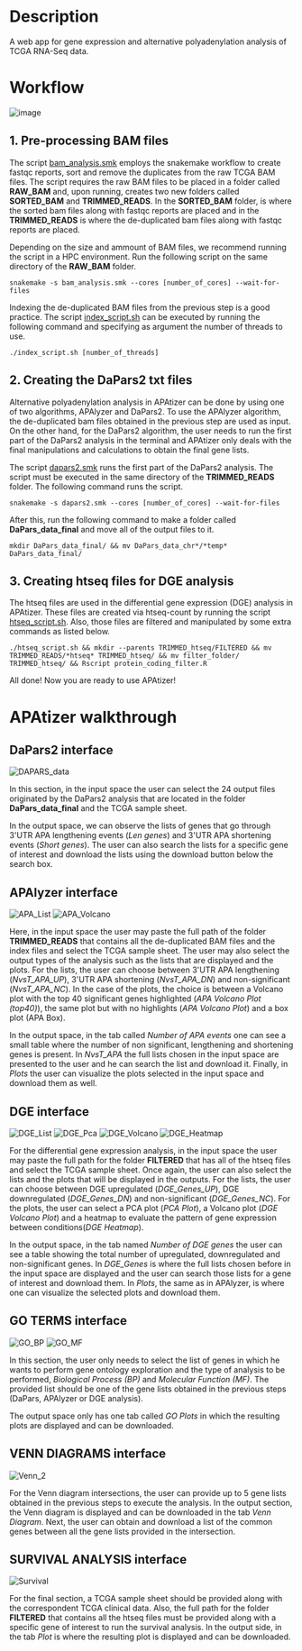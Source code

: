 # Description
A web app for gene expression and alternative polyadenylation analysis of TCGA RNA-Seq data.

# Workflow
![image](https://github.com/brss12/APAtizer/assets/121204829/ea7c789d-907a-42bc-b331-94387a9b4325)

## 1. Pre-processing BAM files
The script [bam_analysis.smk](bam_analysis.smk) employs the snakemake workflow to create fastqc reports, sort and remove the duplicates from the raw TCGA BAM files. The script requires the raw BAM files to be placed in a folder called **RAW_BAM** and, upon running, creates two new folders called **SORTED_BAM** and **TRIMMED_READS**. In the **SORTED_BAM** folder, is where the sorted bam files along with fastqc reports are placed and in the **TRIMMED_READS** is where the de-duplicated bam files along with fastqc reports are placed.

Depending on the size and ammount of BAM files, we recommend running the script in a HPC environment. Run the following script on the same directory of the **RAW_BAM** folder. 
```shell
snakemake -s bam_analysis.smk --cores [number_of_cores] --wait-for-files
```
Indexing the de-duplicated BAM files from the previous step is a good practice. The script [index_script.sh](index_script.sh) can be executed by running the following command and specifying as argument the number of threads to use.
```shell
./index_script.sh [number_of_threads]
```
## 2. Creating the DaPars2 txt files
Alternative polyadenylation analysis in APAtizer can be done by using one of two algorithms, APAlyzer and DaPars2. To use the APAlyzer algorithm, the de-duplicated bam files obtained in the previous step are used as input. On the other hand, for the DaPars2 algorithm, the user needs to run the first part of the DaPars2 analysis in the terminal and APAtizer only deals with the final manipulations and calculations to obtain the final gene lists.

The script [dapars2.smk](dapars2_files/dapars2.smk) runs the first part of the DaPars2 analysis. The script must be executed in the same directory of the **TRIMMED_READS** folder. The following command runs the script.
```shell
snakemake -s dapars2.smk --cores [number_of_cores] --wait-for-files
```
After this, run the following command to make a folder called **DaPars_data_final** and move all of the output files to it.
```shell
mkdir DaPars_data_final/ && mv DaPars_data_chr*/*temp* DaPars_data_final/
```
## 3. Creating htseq files for DGE analysis
The htseq files are used in the differential gene expression (DGE) analysis in APAtizer. These files are created via htseq-count by running the script [htseq_script.sh](htseq_script.sh). Also, those files are filtered and manipulated by some extra commands as listed below.
```shell
./htseq_script.sh && mkdir --parents TRIMMED_htseq/FILTERED && mv TRIMMED_READS/*htseq* TRIMMED_htseq/ && mv filter_folder/ TRIMMED_htseq/ && Rscript protein_coding_filter.R
```
All done! Now you are ready to use APAtizer!
# APAtizer walkthrough
## DaPars2 interface
<img src="https://github.com/brss12/APAtizer/assets/121204829/de5fe1fe-6f0c-4167-a109-55dac866f430" alt="DAPARS_data"> 

In this section, in the input space the user can select the 24 output files originated by the DaPars2 analysis that are located in the folder **DaPars_data_final** and the TCGA sample sheet.

In the output space, we can observe the lists of genes that go through 3'UTR APA lengthening events (*Len genes*) and 3'UTR APA shortening events (*Short genes*). The user can also search the lists for a specific gene of interest and download the lists using the download button below the search box.

## APAlyzer interface
<img src="https://github.com/brss12/APAtizer/assets/121204829/f96b5fde-b5c6-4827-9a4d-542281aeca4f" alt="APA_List">
<img src="https://github.com/brss12/APAtizer/assets/121204829/a9ed2b83-dc63-462a-9bd2-43a32168f60f" alt="APA_Volcano">

Here, in the input space the user may paste the full path of the folder **TRIMMED_READS** that contains all the de-duplicated BAM files and the index files and select the TCGA sample sheet. The user may also select the output types of the analysis such as the lists that are displayed and the plots. For the lists, the user can choose between 3'UTR APA lengthening (*NvsT_APA_UP*), 3'UTR APA shortening (*NvsT_APA_DN*) and non-significant (*NvsT_APA_NC*). In the case of the plots, the choice is between a Volcano plot with the top 40 significant genes highlighted (*APA Volcano Plot (top40)*), the same plot but with no highlights (*APA Volcano Plot*) and a box plot (APA Box).

In the output space, in the tab called *Number of APA events* one can see a small table where the number of non significant, lengthening and shortening genes is present. In *NvsT_APA* the full lists chosen in the input space are presented to the user and he can search the list and download it. Finally, in *Plots* the user can visualize the plots selected in the input space and download them as well.

## DGE interface
<img src="https://github.com/brss12/APAtizer/assets/121204829/d69edb1f-7d95-4e78-9da4-9fecd09b7c44" alt="DGE_List">
<img src="https://github.com/brss12/APAtizer/assets/121204829/3ae16b84-87f0-494d-9c08-31b9c048f346" alt="DGE_Pca">
<img src="https://github.com/brss12/APAtizer/assets/121204829/2dd18423-06f7-4285-a528-8dc7b24b1ce2" alt="DGE_Volcano">
<img src="https://github.com/brss12/APAtizer/assets/121204829/4f76e1e6-ff5a-4c8c-8688-f3e9c1e386f9" alt="DGE_Heatmap">

For the differential gene expression analysis, in the input space the user may paste the full path for the folder **FILTERED** that has all of the htseq files and select the TCGA sample sheet. Once again, the user can also select the lists and the plots that will be displayed in the outputs. For the lists, the user can choose between DGE upregulated (*DGE_Genes_UP*), DGE downregulated (*DGE_Genes_DN*) and non-significant (*DGE_Genes_NC*). For the plots, the user can select a PCA plot (*PCA Plot*), a Volcano plot (*DGE Volcano Plot*) and a heatmap to evaluate the pattern of gene expression between conditions(*DGE Heatmap*).

In the output space, in the tab named *Number of DGE genes* the user can see a table showing the total number of upregulated, downregulated and non-significant genes. In *DGE_Genes* is where the full lists chosen before in the input space are displayed and the user can search those lists for a gene of interest and download them. In *Plots*, the same as in APAlyzer, is where one can visualize the selected plots and download them.

## GO TERMS interface
<img src="https://github.com/brss12/APAtizer/assets/121204829/9c48d65a-e3d9-4c5d-8b4f-c4d9a6f2fdee" alt="GO_BP">
<img src="https://github.com/brss12/APAtizer/assets/121204829/45e43e24-c6c1-48a1-8244-ffb25a837756" alt="GO_MF">

In this section, the user only needs to select the list of genes in which he wants to perform gene ontology exploration and the type of analysis to be performed, *Biological Process (BP)* and *Molecular Function (MF)*. The provided list should be one of the gene lists obtained in the previous steps (DaPars, APAlyzer or DGE analysis).

The output space only has one tab called *GO Plots* in which the resulting plots are displayed and can be downloaded.

## VENN DIAGRAMS interface
<img src="https://github.com/brss12/APAtizer/assets/121204829/0faebdf0-1baa-4be4-9d0b-75aab8cf99d3" alt="Venn_2">

For the Venn diagram intersections, the user can provide up to 5 gene lists obtained in the previous steps to execute the analysis. In the output section, the Venn diagram is displayed and can be downloaded in the tab *Venn Diagram*. Next, the user can obtain and download a list of the common genes between all the gene lists provided in the intersection.

## SURVIVAL ANALYSIS interface
<img src="https://github.com/brss12/APAtizer/assets/121204829/e661e322-0d8a-4914-8222-404d7d7f7e30" alt="Survival">

For the final section, a TCGA sample sheet should be provided along with the correspondent TCGA clinical data. Also, the full path for the folder **FILTERED** that contains all the htseq files must be provided along with a specific gene of interest to run the survival analysis. In the output side, in the tab *Plot* is where the resulting plot is displayed and can be downloaded.
